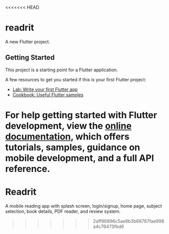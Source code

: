 <<<<<<< HEAD
# readrit

A new Flutter project.

## Getting Started

This project is a starting point for a Flutter application.

A few resources to get you started if this is your first Flutter project:

- [Lab: Write your first Flutter app](https://docs.flutter.dev/get-started/codelab)
- [Cookbook: Useful Flutter samples](https://docs.flutter.dev/cookbook)

For help getting started with Flutter development, view the
[online documentation](https://docs.flutter.dev/), which offers tutorials,
samples, guidance on mobile development, and a full API reference.
=======
# Readrit
A mobile reading app with splash screen, login/signup, home page, subject selection, book details, PDF reader, and review system.
>>>>>>> 2aff96896c5ae8b3b68787fae998a4c76473fbd6
